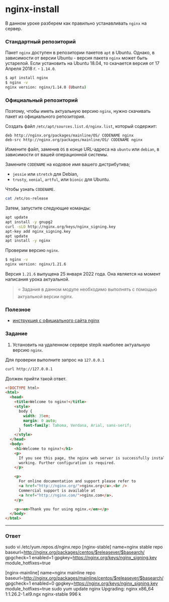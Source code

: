 # nginx-install

В данном уроке разберем как правильно устанавливать `nginx` на сервер.

### Стандартный репозиторий

Пакет `nginx` доступен в репозитории пакетов `apt` в Ubuntu. Однако, в
зависимости от версии Ubuntu - версия пакета `nginx` может быть устарелой.
Если установить на Ubuntu 18.04, то скачается версия от 17 Апреля 2018 г. - `1.14.0`.

```bash
$ apt install nginx
$ nginx -v
nginx version: nginx/1.14.0 (Ubuntu)
```

### Официальный репозиторий

Поэтому, чтобы иметь актуальную версию `nginx`, нужно скачивать пакет из
официального репозитория.

Создать файл `/etc/apt/sources.list.d/nginx.list`, который содержит:

```
deb http://nginx.org/packages/mainline/OS/ CODENAME nginx
deb-src http://nginx.org/packages/mainline/OS/ CODENAME nginx
```

Измените файл, заменив `OS` в конце URL-адреса на `ubuntu` или `debian`, в зависимости
от вашей операционной системы.

Замените `CODENAME` на кодовое имя вашего дистрибутива;

- `jessie` или `stretch` для Debian,
- `trusty`, `xenial`, `artful`, или `bionic` для Ubuntu.

Чтобы узнать `CODENAME`.

```bash
cat /etc/os-release
```

Затем, запустите следующие команды:

```bash
apt update
apt install -y gnupg2
curl -sLO http://nginx.org/keys/nginx_signing.key
apt-key add nginx_signing.key
apt update
apt install -y nginx
```

Проверим версию `nginx`.

```bash
$ nginx -v
nginx version: nginx/1.21.6
```

Версия `1.21.6` выпущена 25 января 2022 года. Она является на момент написания
урока актуальной.

> ⭐️ Задания в данном модуле необходимо выполнять с помощью актуальной версии nginx.

### Полезное

- [инструкция c официального сайта nginx](https://docs.nginx.com/nginx/admin-guide/installing-nginx/installing-nginx-open-source/#installing-a-prebuilt-debian-package-from-the-official-nginx-repository)

### Задание

1. Установить на удаленном сервере stepik наиболее актуальную версию `nginx`.

Для проверки выполните запрос на `127.0.0.1`

```bash
curl http://127.0.0.1
```

Должен прийти такой ответ.

```html
<!DOCTYPE html>
<html>
  <head>
    <title>Welcome to nginx!</title>
    <style>
      body {
        width: 35em;
        margin: 0 auto;
        font-family: Tahoma, Verdana, Arial, sans-serif;
      }
    </style>
  </head>
  <body>
    <h1>Welcome to nginx!</h1>
    <p>
      If you see this page, the nginx web server is successfully installed and
      working. Further configuration is required.
    </p>

    <p>
      For online documentation and support please refer to
      <a href="http://nginx.org/">nginx.org</a>.<br />
      Commercial support is available at
      <a href="http://nginx.com/">nginx.com</a>.
    </p>

    <p><em>Thank you for using nginx.</em></p>
  </body>
</html>
```

---

### Ответ
sudo vi /etc/yum.repos.d/nginx.repo
[nginx-stable]
name=nginx stable repo
baseurl=http://nginx.org/packages/centos/$releasever/$basearch/
gpgcheck=1
enabled=1
gpgkey=https://nginx.org/keys/nginx_signing.key
module_hotfixes=true

[nginx-mainline]
name=nginx mainline repo
baseurl=http://nginx.org/packages/mainline/centos/$releasever/$basearch/
gpgcheck=1
enabled=0
gpgkey=https://nginx.org/keys/nginx_signing.key
module_hotfixes=true
sudo yum update nginx
Upgrading:
 nginx                                       x86_64                                       1:1.26.2-1.el9.ngx                                          nginx-stable                                       996 k
